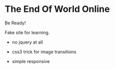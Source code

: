 The End Of World Online 
================

Be Ready!

Fake site for learning.

- no jquery at all

- css3 trick for image transitions

- simple responsive
